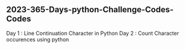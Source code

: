 ## 2023-365-Days-python-Challenge-Codes-Codes
Day 1 : Line Continuation Character in Python
Day 2 : Count Character occurences using python

